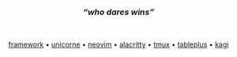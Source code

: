 <br>
<br>

<div align="center">
  
<h3><em><q>who dares wins</q></em></h3>

<br>

<a href="https://frame.work/">framework</a> • <a href="https://www.boardsource.xyz/products/unicorne-LP">unicorne</a> • <a href="https://neovim.io">neovim</a> • <a href="https://alacritty.org">alacritty</a> • <a href="https://github.com/tmux/tmux/wiki">tmux</a> • <a href="https://tableplus.com">tableplus</a> • <a href="https://kagi.com">kagi</a>

</div>

<br>
